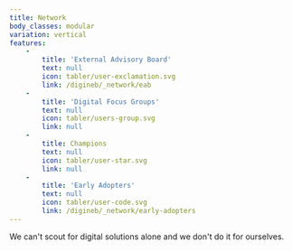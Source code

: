 ```yaml
---
title: Network
body_classes: modular
variation: vertical
features:
    -
        title: 'External Advisory Board'
        text: null
        icon: tabler/user-exclamation.svg
        link: /digineb/_network/eab
    -
        title: 'Digital Focus Groups'
        text: null
        icon: tabler/users-group.svg
        link: null
    -
        title: Champions
        text: null
        icon: tabler/user-star.svg
        link: null
    -
        title: 'Early Adopters'
        text: null
        icon: tabler/user-code.svg
        link: /digineb/_network/early-adopters
---
```


We can't scout for digital solutions alone and we don't do it for ourselves.